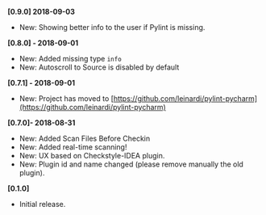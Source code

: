 **[0.9.0] 2018-09-03**
 - New: Showing better info to the user if Pylint is missing.
 
**[0.8.0] - 2018-09-01**
 - New: Added missing type `info`
 - New: Autoscroll to Source is disabled by default

**[0.7.1] - 2018-09-01**
 - New: Project has moved to [https://github.com/leinardi/pylint-pycharm](https://github.com/leinardi/pylint-pycharm)

**[0.7.0]- 2018-08-31**
 - New: Added Scan Files Before Checkin
 - New: Added real-time scanning!
 - New: UX based on Checkstyle-IDEA plugin.
 - New: Plugin id and name changed (please remove manually the old plugin).

**[0.1.0]**
 - Initial release.
